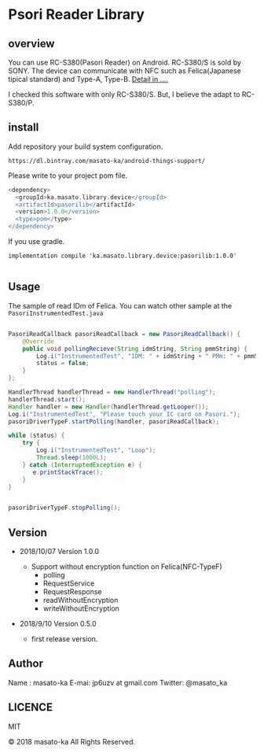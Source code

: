 # Psori Reader Library

## overview

You can use RC-S380(Pasori Reader) on Android. RC-S380/S is sold by SONY.
The device can communicate with NFC such as Felica(Japanese tipical standard) and Type-A, Type-B.
[Detail in ....](https://www.sony.net/Products/felica/business/products/RC-S380.html)

I checked this software with only RC-S380/S. But, I believe the adapt to RC-S380/P.



## install

Add repository your build system configuration.
```
https://dl.bintray.com/masato-ka/android-things-support/
```

Please write to your project pom file.
```gradle
<dependency>
  <groupId>ka.masato.library.device</groupId>
  <artifactId>pasorilib</artifactId>
  <version>1.0.0</version>
  <type>pom</type>
</dependency>
```

If you use gradle.

```
implementation compile 'ka.masato.library.device:pasorilib:1.0.0'


```


## Usage

The sample of read IDm of Felica. You can watch other sample at the ```PasoriInstrumentedTest.java```

```java

PasoriReadCallback pasoriReadCallback = new PasoriReadCallback() {
    @Override
    public void pollingRecieve(String idmString, String pmmString) {
        Log.i("InstrumentedTest", "IDM: " + idmString + " PMm: " + pmmString);
        status = false;
    }
};

HandlerThread handlerThread = new HandlerThread("polling");
handlerThread.start();
Handler handler = new Handler(handlerThread.getLooper());
Log.i("InstrumentedTest", "Please touch your IC card on Pasori.");
pasoriDriverTypeF.startPolling(handler, pasoriReadCallback);

while (status) {
    try {
        Log.i("InstrumentedTest", "Loop");
        Thread.sleep(1000L);
    } catch (InterruptedException e) {
       e.printStackTrace();
    }
}


pasoriDriverTypeF.stopPolling();

```

## Version

* 2018/10/07 Version 1.0.0
    * Support without encryption function on Felica(NFC-TypeF)
      * polling
      * RequestService
      * RequestResponse
      * readWithoutEncryption
      * writeWithoutEncryption
      
* 2018/9/10  Version 0.5.0
    * first release version. 

## Author

Name : masato-ka
E-mai: jp6uzv at gmail.com
Twitter: @masato_ka

## LICENCE

MIT


&copy; 2018 masato-ka All Rights Reserved.

